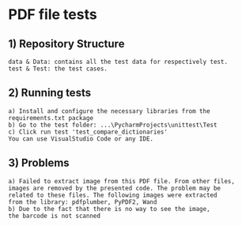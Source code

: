 # PDF file tests

## 1) Repository Structure
    data & Data: contains all the test data for respectively test.
	test & Test: the test cases.

## 2) Running tests
	a) Install and configure the necessary libraries from the requirements.txt package
    b) Go to the test folder: ...\PycharmProjects\unittest\Test
	c) Сlick run test 'test_compare_dictionaries'
	You can use VisualStudio Code or any IDE.

## 3) Problems
    a) Failed to extract image from this PDF file. From other files,
    images are removed by the presented code. The problem may be
    related to these files. The following images were extracted 
    from the library: pdfplumber, PyPDF2, Wand
    b) Due to the fact that there is no way to see the image,
    the barcode is not scanned



